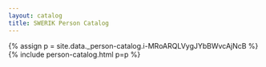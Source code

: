 ```yaml
---
layout: catalog
title: SWERIK Person Catalog
---
```

{% assign p = site.data._person-catalog.i-MRoARQLVygJYbBWvcAjNcB %}
{% include person-catalog.html p=p %}

